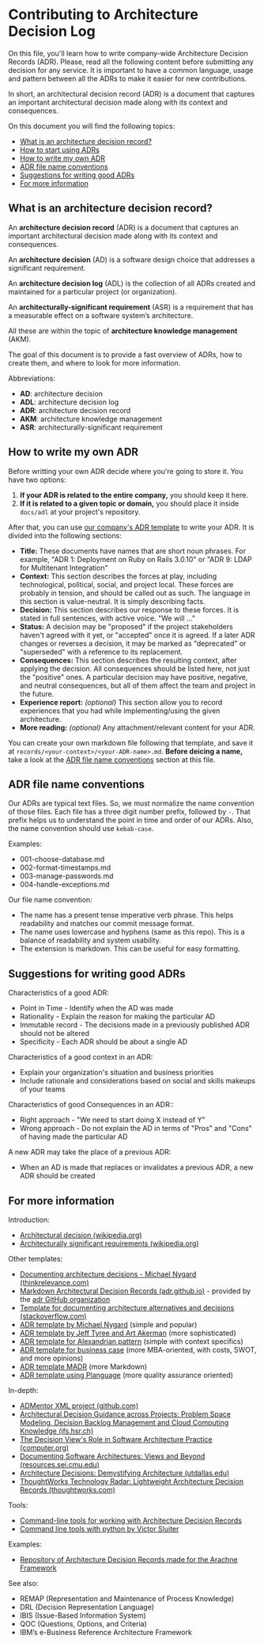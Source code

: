 # Contributing to Architecture Decision Log

On this file, you'll learn how to write company-wide Architecture Decision Records (ADR). Please, read all the following content before submitting any decision for any service. It is important to have a common language, usage and pattern between all the ADRs to make it easier for new contributions.

In short, an architectural decision record (ADR) is a document that captures an important architectural decision made along with its context and consequences.

On this document you will find the following topics:

* [What is an architecture decision record?](#what-is-an-architecture-decision-record)
* [How to start using ADRs](#how-to-start-using-adrs)
* [How to write my own ADR](#how-to-write-my-own-adr)
* [ADR file name conventions](#adr-file-name-conventions)
* [Suggestions for writing good ADRs](#suggestions-for-writing-good-adrs)
* [For more information](#for-more-information)


## What is an architecture decision record?

An **architecture decision record** (ADR) is a document that captures an important architectural decision made along with its context and consequences.

An **architecture decision** (AD) is a software design choice that addresses a significant requirement.

An **architecture decision log** (ADL) is the collection of all ADRs created and maintained for a particular project (or organization).

An **architecturally-significant requirement** (ASR) is a requirement that has a measurable effect on a software system’s architecture.

All these are within the topic of **architecture knowledge management** (AKM).

The goal of this document is to provide a fast overview of ADRs, how to create them, and where to look for more information.

Abbreviations:

  * **AD**: architecture decision
  * **ADL**: architecture decision log
  * **ADR**: architecture decision record
  * **AKM**: architecture knowledge management
  * **ASR**: architecturally-significant requirement

## How to write my own ADR

Before writting your own ADR decide where you're going to store it. You have two options:

1. **If your ADR is related to the entire company,** you should keep it here.
2. **If it is related to a given topic or domain,** you should place it inside `docs/adl` at your project's repository.

After that, you can use [our company's ADR template](TEMPLATE.md) to write your ADR. It is divided into the following sections:

* **Title:** These documents have names that are short noun phrases. For example, "ADR 1: Deployment on Ruby on Rails 3.0.10" or "ADR 9: LDAP for Multitenant Integration"
* **Context:** This section describes the forces at play, including technological, political, social, and project local. These forces are probably in tension, and should be called out as such. The language in this section is value-neutral. It is simply describing facts.
* **Decision:** This section describes our response to these forces. It is stated in full sentences, with active voice. "We will …"
* **Status:** A decision may be "proposed" if the project stakeholders haven't agreed with it yet, or "accepted" once it is agreed. If a later ADR changes or reverses a decision, it may be marked as "deprecated" or "superseded" with a reference to its replacement.
* **Consequences:** This section describes the resulting context, after applying the decision. All consequences should be listed here, not just the "positive" ones. A particular decision may have positive, negative, and neutral consequences, but all of them affect the team and project in the future.
* **Experience report:** _(optional)_ This section allow you to record experiences that you had while implementing/using the given architecture.
* **More reading:** _(optional)_ Any attachment/relevant content for your ADR.

You can create your own markdown file following that template, and save it at `records/<your-context>/<your-ADR-name>.md`. **Before deicing a name,** take a look at the [ADR file name conventions](#adr-file-name-conventions) section at this file.

## ADR file name conventions

Our ADRs are typical text files. So, we must normalize the name convention of those files. Each file has a three digit number prefix, followed by `-`. That prefix helps us to understand the point in time and order of our ADRs. Also, the name convention should use `kebab-case`.

Examples:

  * 001-choose-database.md
  * 002-format-timestamps.md
  * 003-manage-passwords.md
  * 004-handle-exceptions.md

Our file name convention:

  * The name has a present tense imperative verb phrase. This helps readability and matches our commit message format.
  * The name uses lowercase and hyphens (same as this repo). This is a balance of readability and system usability.
  * The extension is markdown. This can be useful for easy formatting.

## Suggestions for writing good ADRs

Characteristics of a good ADR:

  * Point in Time - Identify when the AD was made
  * Rationality - Explain the reason for making the particular AD
  * Immutable record - The decisions made in a previously published ADR should not be altered
  * Specificity - Each ADR should be about a single AD

Characteristics of a good context in an ADR:

  * Explain your organization's situation and business priorities
  * Include rationale and considerations based on social and skills makeups of your teams

Characteristics of good Consequences in an ADR::

  * Right approach - "We need to start doing X instead of Y"
  * Wrong approach - Do not explain the AD in terms of "Pros" and "Cons" of having made the particular AD

A new ADR may take the place of a previous ADR:

  * When an AD is made that replaces or invalidates a previous ADR, a new ADR should be created

## For more information

Introduction:

  * [Architectural decision (wikipedia.org)](https://wikipedia.org/wiki/Architectural_decision)
  * [Architecturally significant requirements (wikipedia.org)](https://wikipedia.org/wiki/Architecturally_significant_requirements)

Other templates:

  * [Documenting architecture decisions - Michael Nygard (thinkrelevance.com)](http://thinkrelevance.com/blog/2011/11/15/documenting-architecture-decisions)
  * [Markdown Architectural Decision Records (adr.github.io)](https://adr.github.io/madr/) - provided by the [adr GitHub organization](https://adr.github.io/)
  * [Template for documenting architecture alternatives and decisions (stackoverflow.com)](http://stackoverflow.com/questions/7104735/template-for-documenting-architecture-alternatives-and-decisions)
  * [ADR template by Michael Nygard](https://github.com/joelparkerhenderson/architecture_decision_record/blob/master/adr_template_by_michael_nygard.md) (simple and popular)
  * [ADR template by Jeff Tyree and Art Akerman](https://github.com/joelparkerhenderson/architecture_decision_record/blob/master/adr_template_by_jeff_tyree_and_art_akerman.md) (more sophisticated)
  * [ADR template for Alexandrian pattern](https://github.com/joelparkerhenderson/architecture_decision_record/blob/master/adr_template_for_alexandrian_pattern.md) (simple with context specifics)
  * [ADR template for business case](https://github.com/joelparkerhenderson/architecture_decision_record/blob/master/adr_template_for_business_case.md) (more MBA-oriented, with costs, SWOT, and more opinions)
  * [ADR template MADR](https://github.com/joelparkerhenderson/architecture_decision_record/blob/master/adr_template_madr.md) (more Markdown)
  * [ADR template using Planguage](https://github.com/joelparkerhenderson/architecture_decision_record/blob/master/adr_template_using_planguage.md) (more quality assurance oriented)

In-depth:

  * [ADMentor XML project (github.com)](https://github.com/IFS-HSR/ADMentor)
  * [Architectural Decision Guidance across Projects: Problem Space Modeling, Decision Backlog Management and Cloud Computing Knowledge (ifs.hsr.ch)](https://www.ifs.hsr.ch/fileadmin/user_upload/customers/ifs.hsr.ch/Home/projekte/ADMentor-WICSA2015ubmissionv11nc.pdf)
  * [The Decision View's Role in Software Architecture Practice (computer.org)](https://www.computer.org/csdl/mags/so/2009/02/mso2009020036-abs.html)
  * [Documenting Software Architectures: Views and Beyond (resources.sei.cmu.edu)](http://resources.sei.cmu.edu/library/asset-view.cfm?assetID=30386)
  * [Architecture Decisions: Demystifying Architecture (utdallas.edu)](https://www.utdallas.edu/~chung/SA/zz-Impreso-architecture_decisions-tyree-05.pdf)
  * [ThoughtWorks Technology Radar: Lightweight Architecture Decision Records (thoughtworks.com)](https://www.thoughtworks.com/radar/techniques/lightweight-architecture-decision-records)

Tools:

  * [Command-line tools for working with Architecture Decision Records](https://github.com/npryce/adr-tools)
  * [Command line tools with python by Victor Sluiter](https://bitbucket.org/tinkerer_/adr-tools-python/src/master/)

Examples:

  * [Repository of Architecture Decision Records made for the Arachne Framework](https://github.com/arachne-framework/architecture)

See also:

  * REMAP (Representation and Maintenance of Process Knowledge)
  * DRL (Decision Representation Language)
  * IBIS (Issue-Based Information System)
  * QOC (Questions, Options, and Criteria)
  * IBM’s e-Business Reference Architecture Framework
